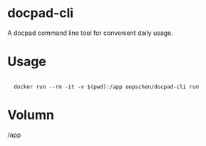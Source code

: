 # docpad-cli
A docpad command line tool for convenient daily usage.

# Usage 
<code>
  docker run --rm -it -v $(pwd):/app oopschen/docpad-cli run
</code>

# Volumn
/app

